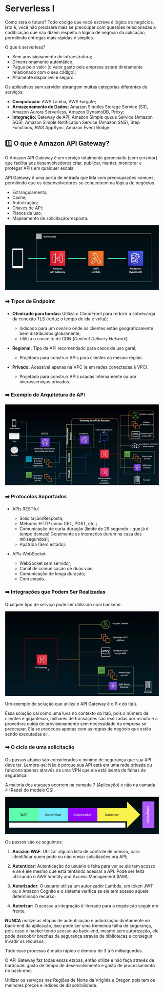 # Serverless I

Como será o futuro? Todo código que você escreve é lógica de negócios, isto é, você não precisará mais se preocupar com questões relacionadas a codificação que não dizem respeito a lógica de negócio da aplicação, permitindo entregas mais rápidas e simples.

O que é serverless?

- Sem provisionamento de infraestrutura;
- Dimensionamento automático;
- Pague pelo valor (o valor gasto pela empresa estará diretamente relacionado com o seu código);
- Altamente disponível e seguro.

Os aplicativos sem servidor abrangem muitas categorias diferentes de serviços:

- **Computação:** AWS Lamba, AWS Fargate;
- **Armazenamento de Dados:** Amazon Simples Storage Service (S3), Amazon Aurora Serverless, Amazon DynamoDB, Proxy;
- **Integração:** Gateway de API, Amazon Simple queue Service (Amazon SQS), Amazon Simple Notification Service (Amazon SNS), Step Functions, AWS AppSync, Amazon Event Bridge.

## :one: O que é Amazon API Gateway?

O Amazon API Gateway é um serviço totalmente gerenciado (sem servidor) que facilita aos desenvolvedores criar, publicar, manter, monitorar e proteger APIs em qualquer escala.

API Gateway é uma porta de entrada que lida com preocupações comuns, permitindo que os desenvolvedores se concentrem na lógica de negócios.

- Estrangulamento;
- Cache;
- Autorização;
- Chaves de API;
- Planos de uso;
- Mapeamento de solicitação/resposta.

![API Gateway](Imagens/API%20Gateway.png)

### :arrow_right: Tipos de Endpoint

- **Otimizado para bordas:** Utiliza o CloudFront para reduzir a sobrecarga da conexão TLS (reduz o tempo de ida e volta);

  - Indicado para um cenário onde os clientes estão geograficamente bem distribuídos globalmente;
  - Utiliza o conceito de CDN (*Content Delivery Network*).

- **Regional:** Tipo de API recomendado para casos de uso geral;
  
  - Projetado para construir APIs para clientes na mesma região.

- **Privado:** Acessível apenas na VPC (e em redes conectadas à VPC).

  - Projetado para construir APIs usadas internamente ou por microsserviços privados.

### :arrow_right:  Exemplo de Arquitetura de API

![Exemplo de Arquitetura de API](Imagens/Exemplo%20de%20Arquitetura%20de%20API.png)

### :arrow_right: Protocolos Suportados

- APIs RESTful

  - Solicitação/Resposta;
  - Métodos HTTP como GET, POST, etc.;
  - Comunicação de curta duração (limite de 29 segundo - que já é tempo demais! Geralmente as interações duram na casa dos milisegundos);
  - Apátrida (Sem estado).

- APIs WebSocket

  - WebSocket sem servidor;
  - Canal de comunicação de duas vias;
  - Comunicação de longa duração;
  - Com estado.

### :arrow_right: Integrações que Podem Ser Realizadas

Qualquer tipo de serviço pode ser utilizado com backend.

![Integrações com API Gateway](Imagens/Integrações%20com%20API%20Gateway.png)

Um exemplo de solução que utiliza o API Gateway é o Pix do Itaú.

Essa solução cai como uma luva no contexto do Itaú, pois o número de clientes é gigantesco, milhares de transações são realizadas por minuto e a provedora cuida do provisionamento sem necessidade da empresa se preocupar. Ela se preocupa apenas com as regras de negócio que estão sendo executadas ali.

### :arrow_right: O ciclo de uma solicitação

Os passos abaixo são considerados o mínimo de segurança que sua API deve ter. Lembre-se: Não é porque sua API está em uma rede privada ou funciona apenas através de uma VPN que ela está isenta de falhas de segurança.

A maioria dos ataques ocorrem na camada 7 (Aplicação) e não na camada 4 (Rede) do modelo OSI.

![Ciclo de Solicitação API Gateway](Imagens/API%20Gateway%20-%20Ciclo%20de%20Solicitação.png)

Os passos são os seguintes:

1. **Amazon WAF**: Utilizar alguma lista de controle de acesso, para identificar quem pode ou não enviar solicitações pra API;

2. **Autenticar:** Autenticação do usuário é feita para ver se ele tem acesso e se é ele mesmo que está tentando acessar a API. Pode ser feita utilizando o AWS Identity and Access Management (IAM);

3. **Autorizador:** O usuário utiliza um autorizador Lambda, um token JWT ou o Amazon Cognito e o sistema verifica se ele tem acesso aquele determinado recurso;

4. **Autorizar:** O acesso a integração é liberado para a requisição seguir em frente.

**NUNCA** realize as etapas de autenticação e autorização diretamente no back-end da aplicação, isso pode ser uma tremenda falha de segurança, pois caso o hacker tendo acesso ao back-end, mesmo sem autorização, ele pode descobrir brechas de segurança através de bibliotecas e conseguir invadir os recursos.

Todo esse processo é muito rápido e demora de 3 à 5 milisegundos.

O API Gateway faz todas essas etapas, então utilize e não faça através de hardcode: gasto de tempo de desenvolvimento e gasto de processamento no back-end.

Utilizar os serviços nas Regiões de Norte da Vrigínia e Oregon pois tem os melhores preços e índices de disponibilidade.
